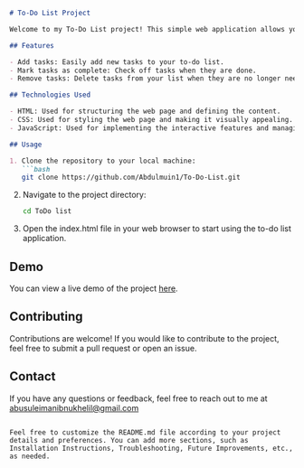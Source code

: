 

```markdown
# To-Do List Project

Welcome to my To-Do List project! This simple web application allows you to manage your tasks effectively using HTML, CSS, and JavaScript.

## Features

- Add tasks: Easily add new tasks to your to-do list.
- Mark tasks as complete: Check off tasks when they are done.
- Remove tasks: Delete tasks from your list when they are no longer needed.

## Technologies Used

- HTML: Used for structuring the web page and defining the content.
- CSS: Used for styling the web page and making it visually appealing.
- JavaScript: Used for implementing the interactive features and managing task data.

## Usage

1. Clone the repository to your local machine:
   ```bash
   git clone https://github.com/Abdulmuin1/To-Do-List.git
   ```

2. Navigate to the project directory:
   ```bash
   cd ToDo list
   ```

3. Open the index.html file in your web browser to start using the to-do list application.

## Demo

You can view a live demo of the project [here](#).

## Contributing

Contributions are welcome! If you would like to contribute to the project, feel free to submit a pull request or open an issue.


## Contact

If you have any questions or feedback, feel free to reach out to me at abusuleimanibnukhelil@gmail.com

```

Feel free to customize the README.md file according to your project details and preferences. You can add more sections, such as Installation Instructions, Troubleshooting, Future Improvements, etc., as needed.
